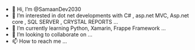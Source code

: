 - 👋 Hi, I’m @SamaanDev2030
- 👀 I’m interested in dot net developments with
C# , asp.net MVC, Asp.net core , SQL SERVER , CRYSTAL REPORTS  ...
- 🌱 I’m currently learning Python, Xamarin, Frappe Framework ...
- 💞️ I’m looking to collaborate on ...
- 📫 How to reach me ...

<!---
SamaanDev2030/SamaanDev2030 is a ✨ special ✨ repository because its `README.md` (this file) appears on your GitHub profile.
You can click the Preview link to take a look at your changes.
--->
